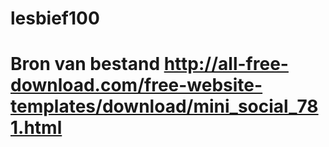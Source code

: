 # lesbief100

# Bron van bestand http://all-free-download.com/free-website-templates/download/mini_social_781.html